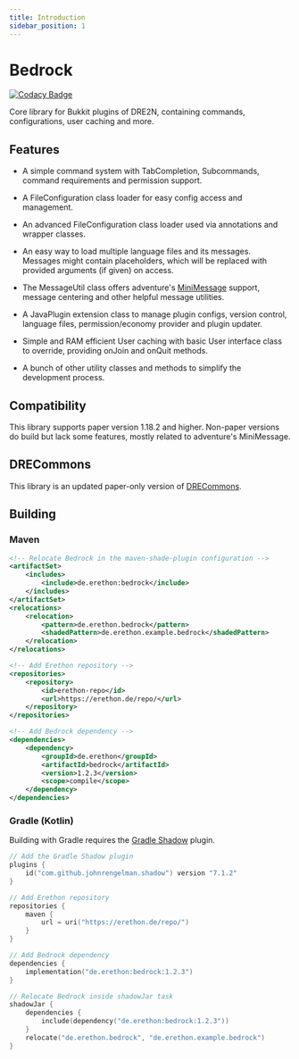 ```yaml
---
title: Introduction
sidebar_position: 1
---
```


# Bedrock

[![Codacy Badge](https://api.codacy.com/project/badge/Grade/158b774a4d4b4a7a9368af58f96d5dd9)](https://app.codacy.com/gh/DRE2N/Bedrock?utm_source=github.com&utm_medium=referral&utm_content=DRE2N/Bedrock&utm_campaign=Badge_Grade_Settings)

Core library for Bukkit plugins of DRE2N, containing commands, configurations, user caching and more.

## Features

- A simple command system with TabCompletion, Subcommands, command requirements and permission support.

- A FileConfiguration class loader for easy config access and management.

- An advanced FileConfiguration class loader used via annotations and wrapper classes.

- An easy way to load multiple language files and its messages. Messages might contain placeholders,
  which will be replaced with provided arguments (if given) on access.

- The MessageUtil class offers adventure's [MiniMessage](https://github.com/KyoriPowered/adventure) support,
  message centering and other helpful message utilities.

- A JavaPlugin extension class to manage plugin configs, version control, language files, permission/economy
  provider and plugin updater.

- Simple and RAM efficient User caching with basic User interface class to override, providing onJoin and
  onQuit methods.

- A bunch of other utility classes and methods to simplify the development process.

## Compatibility

This library supports paper version 1.18.2 and higher. Non-paper versions do build but lack some features,
mostly related to adventure's MiniMessage.

## DRECommons

This library is an updated paper-only version of [DRECommons](https://github.com/DRE2N/DRECommons).

## Building

### Maven

```xml
<!-- Relocate Bedrock in the maven-shade-plugin configuration -->
<artifactSet>
    <includes>
        <include>de.erethon:bedrock</include>
    </includes>
</artifactSet>
<relocations>
    <relocation>
        <pattern>de.erethon.bedrock</pattern>
        <shadedPattern>de.erethon.example.bedrock</shadedPattern>
    </relocation>
</relocations>

<!-- Add Erethon repository -->
<repositories>
    <repository>
        <id>erethon-repo</id>
        <url>https://erethon.de/repo/</url>
    </repository>
</repositories>

<!-- Add Bedrock dependency -->
<dependencies>
    <dependency>
        <groupId>de.erethon</groupId>
        <artifactId>bedrock</artifactId>
        <version>1.2.3</version>
        <scope>compile</scope>
    </dependency>
</dependencies>
```

### Gradle (Kotlin)

Building with Gradle requires the [Gradle Shadow](https://github.com/johnrengelman/shadow) plugin.

```kotlin
// Add the Gradle Shadow plugin
plugins {
    id("com.github.johnrengelman.shadow") version "7.1.2"
}

// Add Erethon repository
repositories {
    maven {
        url = uri("https://erethon.de/repo/")
    }
}

// Add Bedrock dependency
dependencies {
    implementation("de.erethon:bedrock:1.2.3")
}

// Relocate Bedrock inside shadowJar task
shadowJar {
    dependencies {
        include(dependency("de.erethon:bedrock:1.2.3"))
    }
    relocate("de.erethon.bedrock", "de.erethon.example.bedrock")
}
```